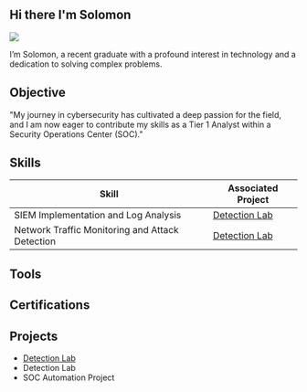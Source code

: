 ## Hi there I'm Solomon
<a href="www.linkedin.com/in/solomon-omari-095281172"><img src="https://img.shields.io/badge/-LinkedIn-0072b1?&style=for-the-badge&logo=linkedin&logoColor=white" /></a>

I’m Solomon, a recent graduate with a profound interest in technology and a dedication to solving complex problems.

## Objective
"My journey in cybersecurity has cultivated a deep passion for the field, and I am now eager to contribute my skills as a Tier 1 Analyst within a Security Operations Center (SOC)."

## Skills
| Skill                                         | Associated Project         |
|-----------------------------------------------|----------------------------|
| SIEM Implementation and Log Analysis          | <a href="https://google.com">Detection Lab</a>|
| Network Traffic Monitoring and Attack Detection | <a href="https://google.com">Detection Lab</a>|

## Tools

## Certifications

## Projects
- <a href="https://github.com/Test-MyDFIR/Detection-Lab/tree/main">Detection Lab</a>
- Detection Lab
- SOC Automation Project
